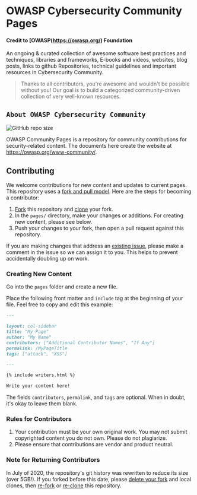# OWASP Cybersecurity Community Pages
#### Credit to [OWASP(https://owasp.org/) Foundation

An ongoing & curated collection of awesome software best practices and techniques, libraries and frameworks, E-books and videos, websites, blog posts, links to github Repositories, technical guidelines and important resources in Cybersecurity Community.
> Thanks to all contributors, you're awesome and wouldn't be possible without you! Our goal is to build a categorized community-driven collection of very well-known resources.

## `About OWASP Cybersecurity Community`

![GitHub repo size](https://img.shields.io/github/repo-size/OWASP/www-community)

OWASP Community Pages is a repository for community contributions for security-related content. The documents here create the website at https://owasp.org/www-community/.

## Contributing

We welcome contributions for new content and updates to current pages. This repository uses a [fork and pull model](https://docs.github.com/en/github/collaborating-with-pull-requests/getting-started/about-collaborative-development-models#fork-and-pull-model). Here are the steps for becoming a contributor:

1. [Fork](https://docs.github.com/en/github/getting-started-with-github/fork-a-repo) this repository and [clone](https://docs.github.com/en/github/creating-cloning-and-archiving-repositories/cloning-a-repository-from-github/cloning-a-repository) your fork.
2. In the `pages/` directory, make your changes or additions. For creating new content, please see below.
3. Push your changes to your fork, then open a pull request against this repository.

If you are making changes that address an [existing issue](https://github.com/OWASP/www-community/issues), please make a comment in the issue so we can assign it to you. This helps to prevent accidentally doubling up on work.

### Creating New Content

Go into the `pages` folder and create a new file.

Place the following front matter and `include` tag at the beginning of your file. Feel free to copy and edit this example:

```md
---

layout: col-sidebar
title: "My Page"
author: "My Name"
contributors: ["Additional Contributor Names", "If Any"]
permalink: /MyPageTitle
tags: ["attack", "XSS"]

---

{% include writers.html %}

Write your content here!

```

The fields `contributors`, `permalink`, and `tags` are optional. When in doubt, it's okay to leave them blank.

### Rules for Contributors

1. Your contribution must be your own original work. You may not submit copyrighted content you do not own. Please do not plagiarize.
2. Please ensure that contributions are vendor and product neutral.

### Note for Returning Contributors

In July of 2020, the repository's git history was rewritten to reduce its size (over 5GB!). If you forked before this date, please [delete your fork](https://docs.github.com/en/github/administering-a-repository/deleting-a-repository) and local clones, then [re-fork](https://docs.github.com/en/github/getting-started-with-github/fork-a-repo) or [re-clone](https://docs.github.com/en/github/creating-cloning-and-archiving-repositories/cloning-a-repository) this repository.
